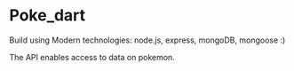 # Poke_dart

Build using Modern technologies: node.js, express, mongoDB, mongoose :)

The API enables access to data on pokemon.
